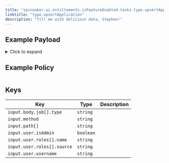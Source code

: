 ```yaml
---
title: "spinnaker.ui.entitlements.isFeatureEnabled.tasks.type.upsertApplication"
linktitle: "type.upsertApplication"
description: "fill me with delicious data, Stephen!"
---
```


## Example Payload

<details><summary>Click to expand</summary>

```json
{
  "input": {
    "body": {
      "job": [
        {
          "type": "upsertProject"
        }
      ]
    },
    "method": "POST",
    "path": [
      "tasks"
    ],
    "user": {
      "isAdmin": false,
      "roles": [
        {
          "name": "armory-io",
          "source": "GITHUB_TEAMS"
        },
        {
          "name": "productmanagers",
          "source": "GITHUB_TEAMS"
        }
      ],
      "username": "stephenatwell"
    }
  }
}
```
</details>

## Example Policy

```rego

```

## Keys

| Key                                          | Type      | Description                                              |
|----------------------------------------------|-----------|----------------------------------------------------------|
| `input.body.job[].type` | `string` |
| `input.method` | `string` |
| `input.path[]` | `string` |
| `input.user.isAdmin` | `boolean` |
| `input.user.roles[].name` | `string` |
| `input.user.roles[].source` | `string` |
| `input.user.username` | `string` |
